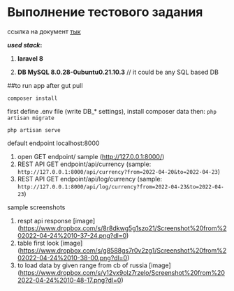 # Выполнение тестового задания

ссылка на документ [тык](https://www.dropbox.com/scl/fi/si6it9mevzf5o1luv3emt/test_sqb.gdoc?dl=0&rlkey=9pf3gogpeyt5d5xcl68anbbcf)


**_used stack_:**

1. **laravel 8**

2. **DB MySQL 8.0.28-0ubuntu0.21.10.3** // it could be any SQL based DB

##to run app after gut pull

`composer install`

first define .env file (write DB_* settings), install composer data then:
`php artisan migrate`

`php artisan serve`

default endpoint localhost:8000

1. open GET endpoint/ sample (http://127.0.0.1:8000/)
2. REST API GET endpoint/api/currency (sample: `http://127.0.0.1:8000/api/currency?from=2022-04-20&to=2022-04-23`)
3. REST API GET endpoint/api/log/currency (sample: `http://127.0.0.1:8000/api/log/currency?from=2022-04-23&to=2022-04-23`)

sample screenshots 
1. respt api response [image] (https://www.dropbox.com/s/8r8dkwg5g1szo21/Screenshot%20from%202022-04-24%2010-37-24.png?dl=0)
2. table first look [image] (https://www.dropbox.com/s/g8588gs7r0v2zg1/Screenshot%20from%202022-04-24%2010-38-00.png?dl=0)
3. to load data by given range from cb of russia [image] (https://www.dropbox.com/s/y12vx9olz7rzelo/Screenshot%20from%202022-04-24%2010-48-17.png?dl=0)